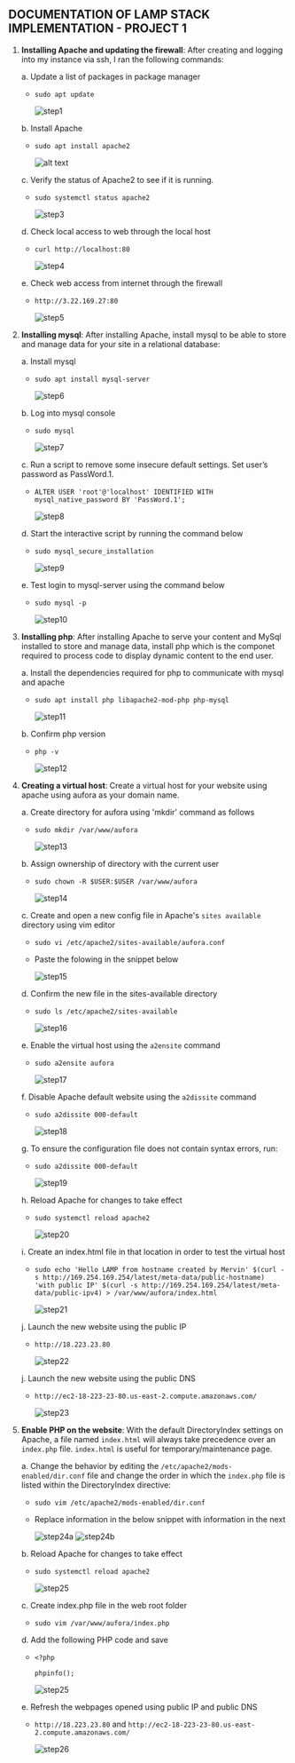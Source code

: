## DOCUMENTATION OF LAMP STACK IMPLEMENTATION - PROJECT 1

1. **Installing Apache and updating the firewall**: After creating and logging into my instance via ssh, I ran the following commands:

   a. Update a list of packages in package manager

   - `sudo apt update`

     ![step1](./projectPictures/step1_p1.JPG)

   b. Install Apache

   - `sudo apt install apache2`

     ![alt text](./projectPictures/step2_p1.JPG)

   c. Verify the status of Apache2 to see if it is running.

   - `sudo systemctl status apache2`

     ![step3](./projectPictures/step3_p1.JPG)

   d. Check local access to web through the local host

   - `curl http://localhost:80`

     ![step4](./projectPictures/step4_p1.JPG)

   e. Check web access from internet through the firewall

   - `http://3.22.169.27:80`

     ![step5](./projectPictures/step5_p1.JPG)

1. **Installing mysql**: After installing Apache, install mysql to be able to store and manage data for your site in a relational database:

   a. Install mysql

   - `sudo apt install mysql-server`

     ![step6](./projectPictures/step6_p1.JPG)

   b. Log into mysql console

   - `sudo mysql`

     ![step7](./projectPictures/step7_p1.JPG)

   c. Run a script to remove some insecure default settings. Set user’s password as PassWord.1.

   - `ALTER USER 'root'@'localhost' IDENTIFIED WITH mysql_native_password BY 'PassWord.1';`

     ![step8](./projectPictures/step8_p1.JPG)

   d. Start the interactive script by running the command below

   - `sudo mysql_secure_installation`

     ![step9](./projectPictures/step9_p1.JPG)

   e. Test login to mysql-server using the command below

   - `sudo mysql -p`

     ![step10](./projectPictures/step10_p1.JPG)

1. **Installing php**: After installing Apache to serve your content and MySql installed to store and manage data, install php which is the componet required to process code to display dynamic content to the end user.

   a. Install the dependencies required for php to communicate with mysql and apache

   - `sudo apt install php libapache2-mod-php php-mysql`

     ![step11](./projectPictures/step11_p1.JPG)

    b. Confirm php version

   - `php -v`

     ![step12](./projectPictures/step12_p1.JPG)


1. **Creating a virtual host**: Create a virtual host for your website using apache using aufora as your domain name.

   a. Create directory for aufora using 'mkdir' command as follows

   - `sudo mkdir /var/www/aufora`

     ![step13](./projectPictures/step13_p1.JPG)

   b. Assign ownership of directory with the current user

   - `sudo chown -R $USER:$USER /var/www/aufora`

     ![step14](./projectPictures/step14_p1.JPG)

   c. Create and open a new config file in Apache's `sites available` directory using vim editor

   - `sudo vi /etc/apache2/sites-available/aufora.conf`

   - Paste the folowing in the snippet below

     ![step15](./projectPictures/step15_p1.JPG)

   d. Confirm the new file in the sites-available directory

   - `sudo ls /etc/apache2/sites-available`

     ![step16](./projectPictures/step16_p1.JPG)

   e. Enable the virtual host using the `a2ensite` command

   - `sudo a2ensite aufora`

     ![step17](./projectPictures/step17_p1.JPG)

   f. Disable Apache default website using the `a2dissite` command

   - `sudo a2dissite 000-default`

     ![step18](./projectPictures/step18_p1.JPG)

   g. To ensure the configuration file does not contain syntax errors, run:

   - `sudo a2dissite 000-default`

     ![step19](./projectPictures/step19_p1.JPG)

   h. Reload Apache for changes to take effect

   - `sudo systemctl reload apache2`

     ![step20](./projectPictures/step20_p1.JPG)

   i. Create an index.html file in that location in order to test the virtual host

   - `sudo echo 'Hello LAMP from hostname created by Mervin' $(curl -s http://169.254.169.254/latest/meta-data/public-hostname) 'with public IP' $(curl -s http://169.254.169.254/latest/meta-data/public-ipv4) > /var/www/aufora/index.html`

     ![step21](./projectPictures/step21_p1.JPG)

   j. Launch the new website using the public IP

   - `http://18.223.23.80`

     ![step22](./projectPictures/step22_p1.JPG)

   j. Launch the new website using the public DNS

   - `http://ec2-18-223-23-80.us-east-2.compute.amazonaws.com/`

     ![step23](./projectPictures/step23_p1.JPG)

1. **Enable PHP on the website**: With the default DirectoryIndex settings on Apache, a file named `index.html` will always take precedence over an `index.php` file. `index.html` is useful for temporary/maintenance page. 

   a. Change the behavior by editing the `/etc/apache2/mods-enabled/dir.conf` file and change the order in which the `index.php` file is listed within the DirectoryIndex directive:

   - `sudo vim /etc/apache2/mods-enabled/dir.conf`
   - Replace information in the below snippet with information in the next 

     ![step24a](./projectPictures/step24a_p1.JPG)
      ![step24b](./projectPictures/step24b_p1.JPG)

   b. Reload Apache for changes to take effect

   - `sudo systemctl reload apache2`

     ![step25](./projectPictures/step20_p1.JPG)

   c. Create index.php file in the web root folder

   - `sudo vim /var/www/aufora/index.php`

   d. Add the following PHP code and save

   - `<?php`

     `phpinfo();`  

     ![step25](./projectPictures/step25_p1.JPG)

   e. Refresh the webpages opened using public IP and public DNS

   - `http://18.223.23.80` and `http://ec2-18-223-23-80.us-east-2.compute.amazonaws.com/`

     ![step26](./projectPictures/step25_p1.JPG)
